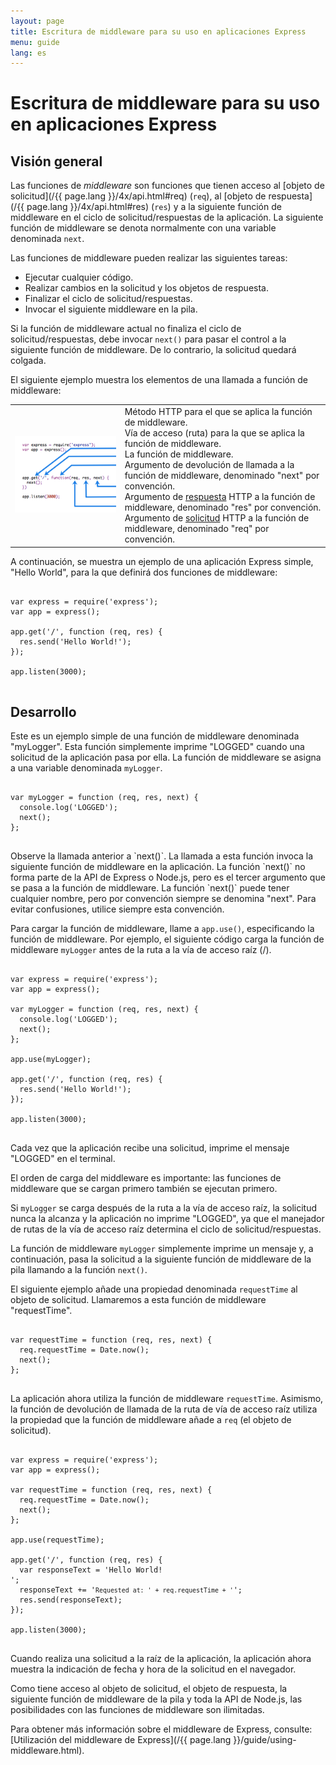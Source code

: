 ```yaml
---
layout: page
title: Escritura de middleware para su uso en aplicaciones Express
menu: guide
lang: es
---
```


# Escritura de middleware para su uso en aplicaciones Express

<h2>Visión general</h2>

Las funciones de *middleware* son funciones que tienen acceso al [objeto de solicitud](/{{ page.lang }}/4x/api.html#req) (`req`), al [objeto de respuesta](/{{ page.lang }}/4x/api.html#res) (`res`) y a la siguiente función de middleware en el ciclo de solicitud/respuestas de la aplicación. La siguiente función de middleware se denota normalmente con una variable denominada `next`.

Las funciones de middleware pueden realizar las siguientes tareas:

* Ejecutar cualquier código.
* Realizar cambios en la solicitud y los objetos de respuesta.
* Finalizar el ciclo de solicitud/respuestas.
* Invocar el siguiente middleware en la pila.

Si la función de middleware actual no finaliza el ciclo de solicitud/respuestas, debe invocar `next()` para pasar el control a la siguiente función de middleware. De lo contrario, la solicitud quedará colgada.

El siguiente ejemplo muestra los elementos de una llamada a función de middleware:

<table id="mw-fig">
<tr><td id="mw-fig-imgcell">
<img src="/images/express-mw.png" id="mw-fig-img" />
</td>
<td class="mw-fig-callouts">
<div class="callout" id="callout1">Método HTTP para el que se aplica la función de middleware.</div>

<div class="callout" id="callout2">Vía de acceso (ruta) para la que se aplica la función de middleware.</div>

<div class="callout" id="callout3">La función de middleware.</div>

<div class="callout" id="callout4">Argumento de devolución de llamada a la función de middleware, denominado "next" por convención.</div>

<div class="callout" id="callout5">Argumento de <a href="../4x/api.html#res">respuesta</a> HTTP a la función de middleware, denominado "res" por convención.</div>

<div class="callout" id="callout6">Argumento de <a href="../4x/api.html#req">solicitud</a> HTTP a la función de middleware, denominado "req" por convención.</div>
</td></tr>
</table> 

A continuación, se muestra un ejemplo de una aplicación Express simple, "Hello World", para la que definirá dos funciones de middleware:

<pre>
<code class="language-javascript" translate="no">
var express = require('express');
var app = express();

app.get('/', function (req, res) {
  res.send('Hello World!');
});

app.listen(3000);
</code>
</pre>

<h2>Desarrollo</h2>

Este es un ejemplo simple de una función de middleware denominada "myLogger". Esta función simplemente imprime "LOGGED" cuando una solicitud de la aplicación pasa por ella. La función de middleware se asigna a una variable denominada `myLogger`.

<pre>
<code class="language-javascript" translate="no">
var myLogger = function (req, res, next) {
  console.log('LOGGED');
  next();
};
</code>
</pre>

<div class="doc-box doc-notice" markdown="1">
Observe la llamada anterior a `next()`.  La llamada a esta función invoca la siguiente función de middleware en la aplicación.
La función `next()` no forma parte de la API de Express o Node.js, pero es el tercer argumento que se pasa a la función de middleware.  La función `next()` puede tener cualquier nombre, pero por convención siempre se denomina "next". Para evitar confusiones, utilice siempre esta convención.
</div>

Para cargar la función de middleware, llame a `app.use()`, especificando la función de middleware.
Por ejemplo, el siguiente código carga la función de middleware `myLogger` antes de la ruta a la vía de acceso raíz (/).

<pre>
<code class="language-javascript" translate="no">
var express = require('express');
var app = express();

var myLogger = function (req, res, next) {
  console.log('LOGGED');
  next();
};

app.use(myLogger);

app.get('/', function (req, res) {
  res.send('Hello World!');
});

app.listen(3000);
</code>
</pre>

Cada vez que la aplicación recibe una solicitud, imprime el mensaje "LOGGED" en el terminal.

El orden de carga del middleware es importante: las funciones de middleware que se cargan primero también se ejecutan primero.

Si `myLogger` se carga después de la ruta a la vía de acceso raíz, la solicitud nunca la alcanza y la aplicación no imprime "LOGGED", ya que el manejador de rutas de la vía de acceso raíz determina el ciclo de solicitud/respuestas.

La función de middleware `myLogger` simplemente imprime un mensaje y, a continuación, pasa la solicitud a la siguiente función de middleware de la pila llamando a la función `next()`.

El siguiente ejemplo añade una propiedad denominada `requestTime` al objeto de solicitud. Llamaremos a esta función de middleware "requestTime".

<pre>
<code class="language-javascript" translate="no">
var requestTime = function (req, res, next) {
  req.requestTime = Date.now();
  next();
};
</code>
</pre>

La aplicación ahora utiliza la función de middleware `requestTime`. Asimismo, la función de devolución de llamada de la ruta de vía de acceso raíz utiliza la propiedad que la función de middleware añade a `req` (el objeto de solicitud).

<pre>
<code class="language-javascript" translate="no">
var express = require('express');
var app = express();

var requestTime = function (req, res, next) {
  req.requestTime = Date.now();
  next();
};

app.use(requestTime);

app.get('/', function (req, res) {
  var responseText = 'Hello World!<br>';
  responseText += '<small>Requested at: ' + req.requestTime + '</small>';
  res.send(responseText);
});

app.listen(3000);
</code>
</pre>

Cuando realiza una solicitud a la raíz de la aplicación, la aplicación ahora muestra la indicación de fecha y hora de la solicitud en el navegador.

Como tiene acceso al objeto de solicitud, el objeto de respuesta, la siguiente función de middleware de la pila y toda la API de Node.js, las posibilidades con las funciones de middleware son ilimitadas.

Para obtener más información sobre el middleware de Express, consulte: [Utilización del middleware de Express](/{{ page.lang }}/guide/using-middleware.html).
